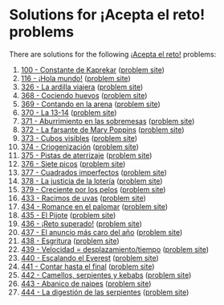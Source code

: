 # Solutions for ¡Acepta el reto! problems

There are solutions for the following
[¡Acepta el reto!](https://www.aceptaelreto.com/) problems:

1. [100 - Constante de Kaprekar](100.cc)
   ([problem site](https://www.aceptaelreto.com/problem/statement.php?id=100))
1. [116 - ¡Hola mundo!](116.cc)
   ([problem site](https://www.aceptaelreto.com/problem/statement.php?id=116))
1. [326 - La ardilla viajera](326.cc)
   ([problem site](https://www.aceptaelreto.com/problem/statement.php?id=326))
1. [368 - Cociendo huevos](368.cc)
   ([problem site](https://www.aceptaelreto.com/problem/statement.php?id=368))
1. [369 - Contando en la arena](369.cc)
   ([problem site](https://www.aceptaelreto.com/problem/statement.php?id=369))
1. [370 - La 13-14](370.cc)
   ([problem site](https://www.aceptaelreto.com/problem/statement.php?id=370))
1. [371 - Aburrimiento en las sobremesas](371.cc)
   ([problem site](https://www.aceptaelreto.com/problem/statement.php?id=371))
1. [372 - La farsante de Mary Poppins](372.cc)
   ([problem site](https://www.aceptaelreto.com/problem/statement.php?id=372))
1. [373 - Cubos visibles](373.cc)
   ([problem site](https://www.aceptaelreto.com/problem/statement.php?id=373))
1. [374 - Criogenización](374.cc)
   ([problem site](https://www.aceptaelreto.com/problem/statement.php?id=374))
1. [375 - Pistas de aterrizaje](375.cc)
   ([problem site](https://www.aceptaelreto.com/problem/statement.php?id=375))
1. [376 - Siete picos](376.cc)
   ([problem site](https://www.aceptaelreto.com/problem/statement.php?id=376))
1. [377 - Cuadrados imperfectos](377.cc)
   ([problem site](https://www.aceptaelreto.com/problem/statement.php?id=377))
1. [378 - La justicia de la lotería](378.cc)
   ([problem site](https://www.aceptaelreto.com/problem/statement.php?id=378))
1. [379 - Creciente por los pelos](379.cc)
   ([problem site](https://www.aceptaelreto.com/problem/statement.php?id=379))
1. [433 - Racimos de uvas](433.cc)
   ([problem site](https://www.aceptaelreto.com/problem/statement.php?id=433))
1. [434 - Romance en el palomar](434.cc)
   ([problem site](https://www.aceptaelreto.com/problem/statement.php?id=434))
1. [435 - El Pijote](435.cc)
   ([problem site](https://www.aceptaelreto.com/problem/statement.php?id=435))
1. [436 - ¡Reto superado!](436.cc)
   ([problem site](https://www.aceptaelreto.com/problem/statement.php?id=436))
1. [437 - El anuncio más caro del año](437.cc)
   ([problem site](https://www.aceptaelreto.com/problem/statement.php?id=437))
1. [438 - Esgritura](438.cc)
   ([problem site](https://www.aceptaelreto.com/problem/statement.php?id=438))
1. [439 - Velocidad = desplazamiento/tiempo](439.cc)
   ([problem site](https://www.aceptaelreto.com/problem/statement.php?id=439))
1. [440 - Escalando el Everest](440.cc)
   ([problem site](https://www.aceptaelreto.com/problem/statement.php?id=440))
1. [441 - Contar hasta el final](441.cc)
   ([problem site](https://www.aceptaelreto.com/problem/statement.php?id=441))
1. [442 - Camellos, serpientes y kebabs](442.cc)
   ([problem site](https://www.aceptaelreto.com/problem/statement.php?id=442))
1. [443 - Abanico de naipes](443.cc)
   ([problem site](https://www.aceptaelreto.com/problem/statement.php?id=443))
1. [444 - La digestión de las serpientes](444.cc)
   ([problem site](https://www.aceptaelreto.com/problem/statement.php?id=444))
